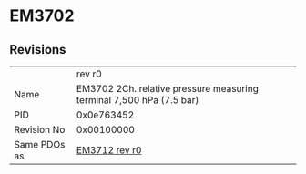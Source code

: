 # EM3702

## Revisions
<table>
<tr>
<td></td>
<td>rev r0</td>
</tr>
<tr>
<td>Name</td>
<td>EM3702  2Ch. relative pressure measuring terminal 7,500 hPa (7.5 bar)</td>
</tr>
<tr>
<td>PID</td>
<td>0x0e763452</td>
</tr>
<tr>
<td>Revision No</td>
<td>0x00100000</td>
</tr>
<tr>
<td>Same PDOs as</td>
<td><a href="EM3712.md">EM3712 rev r0</a></td>
</tr>
</table>
